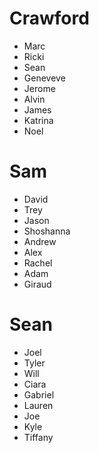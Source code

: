 # Crawford
- Marc
- Ricki
- Sean
- Geneveve
- Jerome
- Alvin
- James
- Katrina  
- Noel

# Sam
- David
- Trey
- Jason
- Shoshanna
- Andrew
- Alex
- Rachel
- Adam
- Giraud

# Sean
- Joel
- Tyler
- Will
- Ciara
- Gabriel
- Lauren
- Joe
- Kyle
- Tiffany
